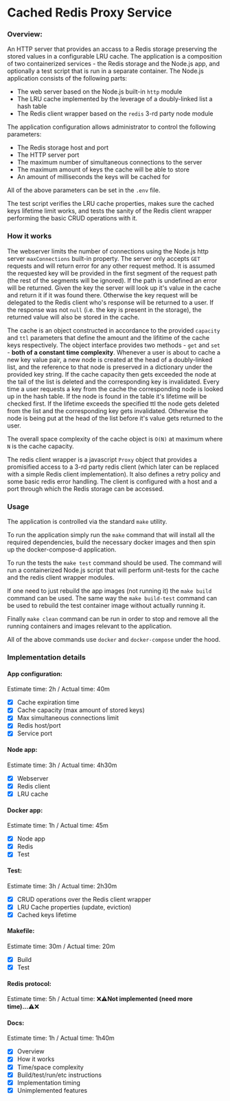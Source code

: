 # Cached Redis Proxy Service

### Overview:

An HTTP server that provides an accass to a Redis storage preserving the stored values in a configurable LRU cache. The application is a composition of two containerized services - the Redis storage and the Node.js app, and optionally a test script that is run in a separate container. The Node.js application consists of the following parts:

- The web server based on the Node.js built-in `http` module
- The LRU cache implemented by the leverage of a doubly-linked list a hash table
- The Redis client wrapper based on the `redis` 3-rd party node module

The application configuration allows administrator to control the following parameters:

- The Redis storage host and port
- The HTTP server port
- The maximum number of simultaneous connections to the server
- The maximum amount of keys the cache will be able to store
- An amount of milliseconds the keys will be cached for

All of the above parameters can be set in the `.env` file.

The test script verifies the LRU cache properties, makes sure the cached keys lifetime limit works, and tests the sanity of the Redis client wrapper performing the basic CRUD operations with it.

### How it works

The webserver limits the number of connections using the Node.js http server `maxConnections` built-in property. The server only accepts `GET` requests and will return error for any other request method. It is assumed the requested key will be provided in the first segment of the request path (the rest of the segments will be ignored). If the path is undefined an error will be returned. Given the key the server will look up it's value in the cache and return it if it was found there. Otherwise the key request will be delegated to the Redis client who's response will be returned to a user. If the response was not `null` (i.e. the key is present in the storage), the returned value will also be stored in the cache.

The cache is an object constructed in accordance to the provided `capacity` and `ttl` parameters that define the amount and the lifitime of the cache keys respectively. The object interface provides two methods - `get` and `set` - **both of a constant time complexity**. Whenever a user is about to cache a new key value pair, a new node is created at the head of a doubly-linked list, and the reference to that node is preserved in a dictionary under the provided key string. If the cache capacity then gets exceeded the node at the tail of the list is deleted and the corresponding key is invalidated. Every time a user requests a key from the cache the corresponding node is looked up in the hash table. If the node is found in the table it's lifetime will be checked first. If the lifetime exceeds the specified ttl the node gets deleted from the list and the corresponding key gets invalidated. Otherwise the node is being put at the head of the list before it's value gets returned to the user.

The overall space complexity of the cache object is `O(N)` at maximum where `N` is the cache capacity.

The redis client wrapper is a javascript `Proxy` object that provides a promisified access to a 3-rd party redis client (which later can be replaced with a simple Redis client implementation). It also defines a retry policy and some basic redis error handling. The client is configured with a host and a port through which the Redis storage can be accessed.

### Usage

The application is controlled via the standard `make` utility.

To run the application simply run the `make` command that will install all the required dependencies, build the necessary docker images and then spin up the docker-compose-d application.

To run the tests the `make test` command should be used. The command will run a containerized Node.js script that will perform unit-tests for the cache and the redis client wrapper modules.

If one need to just rebuild the app images (not running it) the `make build` command can be used. The same way the `make build-test` command can be used to rebuild the test container image without actually running it.

Finally `make clean` command can be run in order to stop and remove all the running containers and images relevant to the application.

All of the above commands use `docker` and `docker-compose` under the hood.

### Implementation details

#### App configuration:

Estimate time: 2h / Actual time: 40m

- [x] Cache expiration time
- [x] Cache capacity (max amount of stored keys)
- [x] Max simultaneous connections limit
- [x] Redis host/port
- [x] Service port

#### Node app:

Estimate time: 3h / Actual time: 4h30m

- [x] Webserver
- [x] Redis client
- [x] LRU cache

#### Docker app:

Estimate time: 1h / Actual time: 45m

- [x] Node app
- [x] Redis
- [x] Test

#### Test:

Estimate time: 3h / Actual time: 2h30m

- [x] CRUD operations over the Redis client wrapper
- [x] LRU Cache properties (update, eviction)
- [x] Cached keys lifetime

#### Makefile:

Estimate time: 30m / Actual time: 20m

- [x] Build
- [x] Test

#### Redis protocol:

Estimate time: 5h / Actual time: ❌⚠️**Not implemented (need more time)...**⚠️❌

#### Docs:

Estimate time: 1h / Actual time: 1h40m

- [x] Overview
- [x] How it works
- [x] Time/space complexity
- [x] Build/test/run/etc instructions
- [x] Implementation timing
- [x] Unimplemented features
